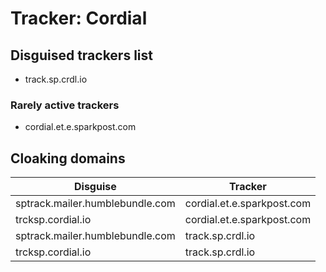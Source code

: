 # Tracker: Cordial

## Disguised trackers list

* track.sp.crdl.io

### Rarely active trackers

* cordial.et.e.sparkpost.com

## Cloaking domains

| Disguise | Tracker |
| ---- | ---- |
| sptrack.mailer.humblebundle.com | cordial.et.e.sparkpost.com |
| trcksp.cordial.io | cordial.et.e.sparkpost.com |
| sptrack.mailer.humblebundle.com | track.sp.crdl.io |
| trcksp.cordial.io | track.sp.crdl.io |